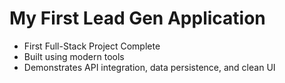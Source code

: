 # My First Lead Gen Application 
- First Full-Stack Project Complete
- Built using modern tools
- Demonstrates API integration, data persistence, and clean UI
